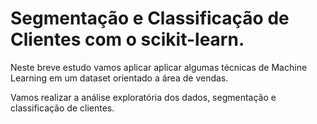 # Segmentação e Classificação de Clientes com o scikit-learn.

<p> Neste breve estudo vamos aplicar aplicar algumas técnicas de Machine Learning em um dataset orientado a área de vendas.  </p>
<p> Vamos realizar a análise exploratória dos dados, segmentação e classificação de clientes.  </p>

 

